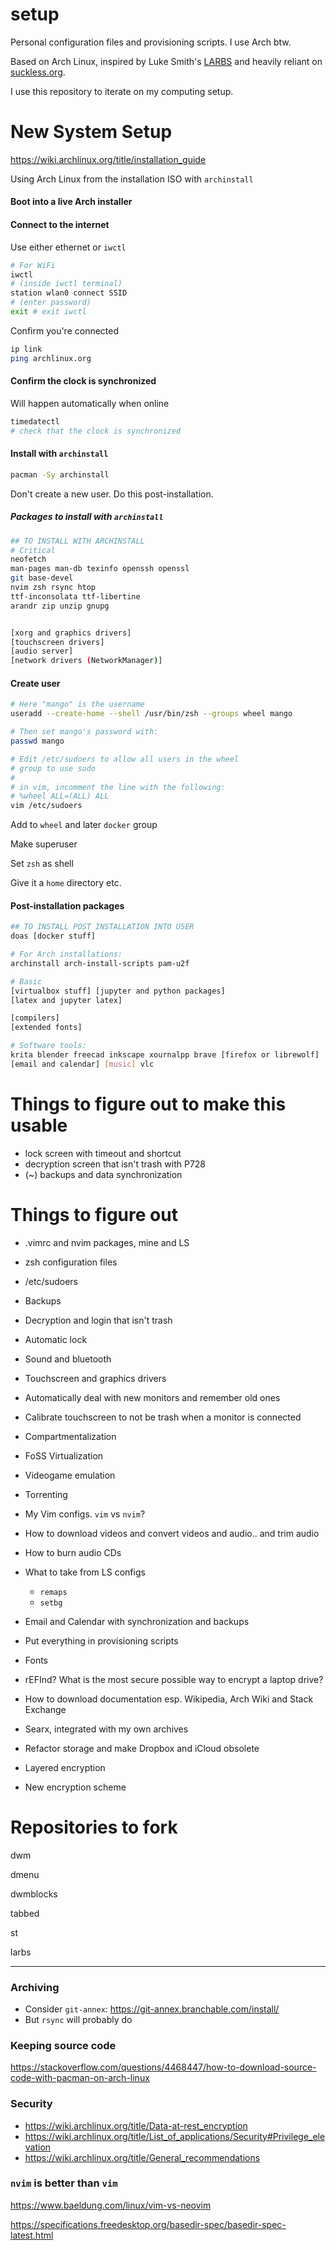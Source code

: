 # setup
Personal configuration files and provisioning scripts. I use Arch btw.

Based on Arch Linux, inspired by Luke Smith's [LARBS](larbs.xyz) and heavily reliant on [suckless.org](https://suckless.org).

I use this repository to iterate on my computing setup.

# New System Setup

https://wiki.archlinux.org/title/installation_guide

Using Arch Linux from the installation ISO with `archinstall`

#### Boot into a live Arch installer

#### Connect to the internet

Use either ethernet or `iwctl`

```bash
# For WiFi
iwctl
# (inside iwctl terminal)
station wlan0 connect SSID
# (enter password)
exit # exit iwctl
```

Confirm you're connected

```bash
ip link
ping archlinux.org
```



#### Confirm the clock is synchronized

Will happen automatically when online

```bash
timedatectl
# check that the clock is synchronized
```



#### Install with `archinstall`

```bash
pacman -Sy archinstall
```

Don't create a new user. Do this post-installation.

##### Packages to install with `archinstall`

```bash
## TO INSTALL WITH ARCHINSTALL
# Critical
neofetch
man-pages man-db texinfo openssh openssl
git base-devel
nvim zsh rsync htop
ttf-inconsolata ttf-libertine
arandr zip unzip gnupg


[xorg and graphics drivers]
[touchscreen drivers]
[audio server]
[network drivers (NetworkManager)]
```



#### Create user

```bash
# Here "mango" is the username 
useradd --create-home --shell /usr/bin/zsh --groups wheel mango

# Then set mango's password with:
passwd mango

# Edit /etc/sudoers to allow all users in the wheel
# group to use sudo
#
# in vim, incomment the line with the following:
# %wheel ALL=(ALL) ALL
vim /etc/sudoers
```

Add to `wheel` and later `docker` group

Make superuser

Set `zsh` as shell

Give it a `home` directory etc.

#### Post-installation packages

```bash
## TO INSTALL POST INSTALLATION INTO USER
doas [docker stuff]

# For Arch installations:
archinstall arch-install-scripts pam-u2f

# Basic
[virtualbox stuff] [jupyter and python packages]
[latex and jupyter latex]

[compilers]
[extended fonts]

# Software tools:
krita blender freecad inkscape xournalpp brave [firefox or librewolf]
[email and calendar] [music] vlc
```


# Things to figure out to make this usable
- lock screen with timeout and shortcut
- decryption screen that isn't trash with P728
- (~) backups and data synchronization


# Things to figure out

- .vimrc and nvim packages, mine and LS
- zsh configuration files
- /etc/sudoers

- Backups
- Decryption and login that isn't trash
- Automatic lock
- Sound and bluetooth
- Touchscreen and graphics drivers
- Automatically deal with new monitors and remember old ones
- Calibrate touchscreen to not be trash when a monitor is connected
- Compartmentalization
- FoSS Virtualization
- Videogame emulation
- Torrenting
- My Vim configs. `vim` vs `nvim`?
- How to download videos and convert videos and audio.. and trim audio
- How to burn audio CDs
- What to take from LS configs
    - `remaps`
    - `setbg`
- Email and Calendar with synchronization and backups
- Put everything in provisioning scripts
- Fonts
- rEFInd? What is the most secure possible way to encrypt a laptop drive?
- How to download documentation esp. Wikipedia, Arch Wiki and Stack Exchange
- Searx, integrated with my own archives
- Refactor storage and make Dropbox and iCloud obsolete
- Layered encryption
- New encryption scheme





# Repositories to fork

dwm

dmenu

dwmblocks

tabbed

st

larbs



***

### Archiving
- Consider `git-annex`: https://git-annex.branchable.com/install/
- But `rsync` will probably do



### Keeping source code

https://stackoverflow.com/questions/4468447/how-to-download-source-code-with-pacman-on-arch-linux



### Security

- https://wiki.archlinux.org/title/Data-at-rest_encryption
- https://wiki.archlinux.org/title/List_of_applications/Security#Privilege_elevation
- https://wiki.archlinux.org/title/General_recommendations



### `nvim` is better than `vim`

https://www.baeldung.com/linux/vim-vs-neovim

https://specifications.freedesktop.org/basedir-spec/basedir-spec-latest.html
